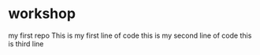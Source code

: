 # workshop
my first repo
This is my first line of code
this is my second line of code
this is third line
